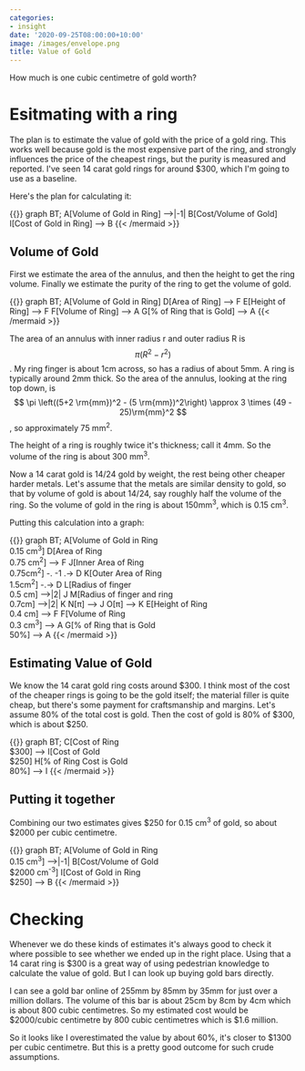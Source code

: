 ```yaml
---
categories:
- insight
date: '2020-09-25T08:00:00+10:00'
image: /images/envelope.png
title: Value of Gold
---
```


How much is one cubic centimetre of gold worth?

# Esitmating with a ring

The plan is to estimate the value of gold with the price of a gold ring.
This works well because gold is the most expensive part of the ring, and strongly influences the price of the cheapest rings, but the purity is measured and reported.
I've seen 14 carat gold rings for around $300, which I'm going to use as a baseline.

Here's the plan for calculating it:

{{<mermaid>}}
graph BT;
   A[Volume of Gold in Ring] -->|-1| B[Cost/Volume of Gold]
   I[Cost of Gold in Ring] --> B
{{< /mermaid >}}

## Volume of Gold

First we estimate the area of the annulus, and then the height to get the ring volume.
Finally we estimate the purity of the ring to get the volume of gold.

{{<mermaid>}}
graph BT;
   A[Volume of Gold in Ring]
   D[Area of Ring] --> F
   E[Height of Ring] --> F
   F[Volume of Ring] --> A
   G[% of Ring that is Gold] --> A
{{< /mermaid >}}

The area of an annulus with inner radius r and outer radius R is $$ \pi (R^2 - r^2) $$.
My ring finger is about 1cm across, so has a radius of about 5mm.
A ring is typically around 2mm thick.
So the area of the annulus, looking at the ring top down, is $$ \pi \left((5+2 \rm{mm})^2 - (5 \rm{mm})^2\right) \approx 3 \times (49 - 25)\rm{mm}^2 $$, so approximately 75 mm<sup>2</sup>.

The height of a ring is roughly twice it's thickness; call it 4mm.
So the volume of the ring is about 300 mm<sup>3</sup>.

Now a 14 carat gold is 14/24 gold by weight, the rest being other cheaper harder metals.
Let's assume that the metals are similar density to gold, so that by volume of gold is about 14/24, say roughly half the volume of the ring.
So the volume of gold in the ring is about 150mm<sup>3</sup>, which is 0.15 cm<sup>3</sup>.

Putting this calculation into a graph:

{{<mermaid>}}
graph BT;
   A[Volume of Gold in Ring <br>0.15 cm<sup>3</sup>]
   D[Area of Ring <br> 0.75 cm<sup>2</sup>] --> F
   J[Inner Area of Ring <br> 0.75cm<sup>2</sup>] -. -1 .-> D
   K[Outer Area of Ring <br> 1.5cm<sup>2</sup>] -.-> D
   L[Radius of finger <br> 0.5 cm] -->|2| J
   M[Radius of finger and ring <br> 0.7cm] -->|2| K
   N[π] --> J
   O[π] --> K
   E[Height of Ring <br> 0.4 cm] --> F
   F[Volume of Ring <br> 0.3 cm<sup>3</sup>] --> A
   G[% of Ring that is Gold <br> 50%] --> A
{{< /mermaid >}}

## Estimating Value of Gold

We know the 14 carat gold ring costs around $300.
I think most of the cost of the cheaper rings is going to be the gold itself; the material filler is quite cheap, but there's some payment for craftsmanship and margins.
Let's assume 80% of the total cost is gold.
Then the cost of gold is 80% of $300, which is about $250.

{{<mermaid>}}
graph BT;
   C[Cost of Ring <br> $300] --> I[Cost of Gold <br> $250]
   H[% of Ring Cost is Gold <br> 80%] --> I
{{< /mermaid >}}

## Putting it together

Combining our two estimates gives $250 for 0.15 cm<sup>3</sup> of gold, so about $2000 per cubic centimetre.

{{<mermaid>}}
graph BT;
   A[Volume of Gold in Ring <br>0.15 cm<sup>3</sup>] -->|-1| B[Cost/Volume of Gold <br> $2000 cm<sup>-3</sup>]
   I[Cost of Gold in Ring <br> $250] --> B
{{< /mermaid >}}

# Checking

Whenever we do these kinds of estimates it's always good to check it where possible to see whether we ended up in the right place.
Using that a 14 carat ring is $300 is a great way of using pedestrian knowledge to calculate the value of gold.
But I can look up buying gold bars directly.

I can see a gold bar online of 255mm by 85mm by 35mm for just over a million dollars.
The volume of this bar is about 25cm by 8cm by 4cm which is about 800 cubic centimetres.
So my estimated cost would be $2000/cubic centimetre by 800 cubic centimetres which is $1.6 million.

So it looks like I overestimated the value by about 60%, it's closer to $1300 per cubic centimetre.
But this is a pretty good outcome for such crude assumptions.
